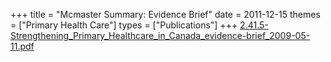 +++
title = "Mcmaster Summary: Evidence Brief"
date = 2011-12-15
themes = ["Primary Health Care"]
types = ["Publications"]
+++
[2.41.5-Strengthening_Primary_Healthcare_in_Canada_evidence-brief_2009-05-11.pdf](/files/2.41.5-Strengthening_Primary_Healthcare_in_Canada_evidence-brief_2009-05-11.pdf)
